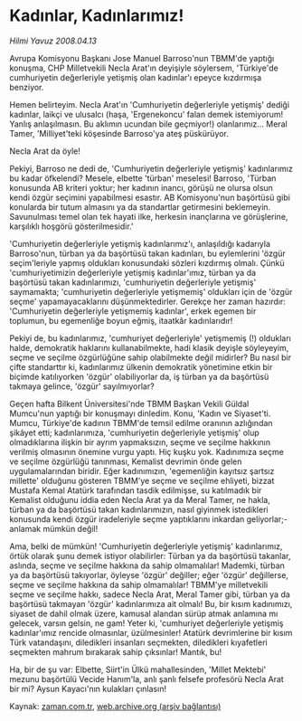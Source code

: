 # Kadınlar, Kadınlarımız!

*Hilmi Yavuz 2008.04.13*

<tr><td class="metin" colspan="2" style="padding-top: 20px; padding-left: 5px; padding-right: 10px;">Avrupa Komisyonu Başkanı Jose Manuel Barroso'nun TBMM'de yaptığı konuşma, CHP Milletvekili Necla Arat'ın deyişiyle söylersem, 'Türkiye'de cumhuriyetin değerleriyle yetişmiş olan kadınlar'ı epeyce kızdırmışa benziyor.</td></tr><tr><td class="metin" colspan="2" style="padding-top: 20px; padding-left: 5px; padding-right: 10px;"><p>Hemen belirteyim. Necla Arat'ın 'Cumhuriyetin değerleriyle yetişmiş' dediği kadınlar, laikçi ve ulusalcı (haşa, 'Ergenekoncu' falan demek istemiyorum! Yanlış anlaşılmasın. Bu aklımın ucundan bile geçmiyor!) olanlarımız... Meral Tamer, 'Milliyet'teki köşesinde Barroso'ya ateş püskürüyor.
<p>Necla Arat da öyle!
<p>Pekiyi, Barroso ne dedi de, 'Cumhuriyetin değerleriyle yetişmiş' kadınlarımız bu kadar öfkelendi? Mesele, elbette 'türban' meselesi! Barroso, 'Türban konusunda AB kriteri yoktur; her kadının inancı, görüşü ne olursa olsun kendi özgür seçimini yapabilmesi esastır. AB Komisyonu'nun başörtüsü gibi konularda bir tutum almasını ya da standartlar getirmesini beklemeyin. Savunulması temel olan tek hayati ilke, herkesin inançlarına ve görüşlerine, karşılıklı hoşgörü gösterilmesidir.'
<p>'Cumhuriyetin değerleriyle yetişmiş kadınlarımız'ı, anlaşıldığı kadarıyla Barroso'nun, türban ya da başörtüsü takan kadınları, bu eylemlerini 'özgür seçim'leriyle yapmış oldukları konusundaki sözleri kızdırmış olmalı. Çünkü 'cumhuriyetimizin değerleriyle yetişmiş kadınlar'ımız, türban ya da başörtüsü takan kadınlarımızı, 'cumhuriyetin değerleriyle yetişmiş' saymamakta; 'cumhuriyetin değerleriyle yetişmemiş' oldukları için de 'özgür seçme' yapamayacaklarını düşünmektedirler. Gerekçe her zaman hazırdır: 'Cumhuriyetin değerleriyle yetişmemiş kadınlar', erkek egemen bir toplumun, bu egemenliğe boyun eğmiş, itaatkâr kadınlarıdır! 
<p>Pekiyi de, bu kadınlarımız, 'cumhuriyet değerleriyle' yetişmemiş (!) oldukları halde, demokratik haklarını kullanabilmekte, hadi klasik deyişle söyleyeyim, seçme ve seçilme özgürlüğüne sahip olabilmekte değil midirler? Bu nasıl bir çifte standarttır ki, kadınlarımız ülkenin demokratik yönetimine etkin bir biçimde katılıyorken 'özgür' olabiliyorlar da, iş türban ya da başörtüsü takmaya gelince, 'özgür' sayılmıyorlar?
<p>Geçen hafta Bilkent Üniversitesi'nde TBMM Başkan Vekili Güldal Mumcu'nun yaptığı bir konuşmayı dinledim. Konu, 'Kadın ve Siyaset'ti. Mumcu, Türkiye'de kadının TBMM'de temsil edilme oranının azlığından şikâyet etti; kadınlarımıza, 'cumhuriyetin değerleriyle yetişmiş' olup olmadıklarına ilişkin bir ayrım yapmaksızın, seçme ve seçilme hakkının verilmiş olmasının önemine vurgu yaptı. Hiç kuşku yok. Kadınımıza seçme ve seçilme özgürlüğü tanınması, Kemalist devrimin önde gelen uygulamalarından biridir. Eğer kadınımızın, 'egemenliğin kayıtsız şartsız millette' olduğunu gösteren TBMM'ye seçme ve seçilme ehliyeti, bizzat Mustafa Kemal Atatürk tarafından tasdik edilmişse, su katılmadık bir Kemalist olduğunu iddia eden Necla Arat ya da Meral Tamer, ne hakla, türban ya da başörtüsü takan kadınlarımızın, nasıl giyinmek istedikleri konusunda kendi özgür iradeleriyle seçme yaptıklarını inkardan geliyorlar;- anlamak mümkün değil!
<p>Ama, belki de mümkün! 'Cumhuriyetin değerleriyle yetişmiş' kadınlarımız, örtük olarak şunu demek istiyor olabilirler: Türban ya da başörtüsü takanlar, aslında, seçme ve seçilme hakkına da sahip olmamalılar! Mademki, türban ya da başörtüsü takıyorlar, öyleyse 'özgür' değiller; eğer 'özgür' değillerse, seçme ve seçilme hakkına da sahip olmamalılar! TBMM'ye milletvekili seçme ve seçilme hakkı, sadece Necla Arat, Meral Tamer gibi, türban ya da başörtüsü takmayan 'özgür' kadınlarımıza ait olmalı! Bu, bir kısım kadınımızı, siyaset de dahil olmak üzere, kamusal alandan sürüp atmak anlamına mı gelecek, varsın gelsin, ne gam! Yeter ki, 'cumhuriyet değerleriyle yetişmiş kadınlar'ımız rencide olmasınlar, üzülmesinler! Atatürk devrimlerine bir kısım Türk vatandaşını, diledikleri insanları seçmekten, diledikleri kıyafetleri seçmekten mahrum bırakarak sahip çıksınlar! Mantık, bu!
<p>Ha, bir de şu var: Elbette, Siirt'in Ülkü mahallesinden, 'Millet Mektebi' mezunu başörtülü Vecide Hanım'la, anlı şanlı felsefe profesörü Necla Arat bir mi? Aysun Kayacı'nın kulakları çınlasın!<br/></p></p></p></p></p></p></p></p></td></tr>

Kaynak: [zaman.com.tr](http://zaman.com.tr/yazar.do?yazino=676500), [web.archive.org (arşiv bağlantısı)](http://web.archive.org/web/20080617070121/http://www.zaman.com.tr:80/yazar.do?yazino=676500)
